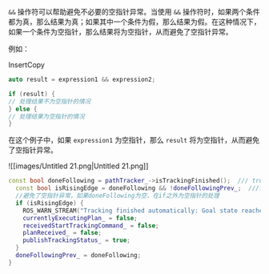 `&&` 操作符可以帮助避免不必要的空指针异常。当使用 `&&` 操作符时，如果两个条件都为真，那么结果为真；如果其中一个条件为假，那么结果为假。在这种情况下，如果一个条件为空指针，那么结果将为空指针，从而避免了空指针异常。

例如：

InsertCopy

```C++
auto result = expression1 && expression2;

if (result) {
// 处理结果不为空指针的情况
} else {
// 处理结果为空指针的情况
}
```

在这个例子中，如果 `expression1` 为空指针，那么 `result` 将为空指针，从而避免了空指针异常。

![[images/Untitled 21.png|Untitled 21.png]]

```C++
const bool doneFollowing = pathTracker_->isTrackingFinished();  /// true
  const bool isRisingEdge = doneFollowing && !doneFollowingPrev_;  ///false
  //避免了空指针异常，如果doneFollowing为空，在if之外为空指针的处理
  if (isRisingEdge) {
    ROS_WARN_STREAM("Tracking finished automatically: Goal state reached!");
    currentlyExecutingPlan_ = false;
    receivedStartTrackingCommand_ = false;
    planReceived_ = false;
    publishTrackingStatus_ = true;
  }
  doneFollowingPrev_ = doneFollowing;
}
```